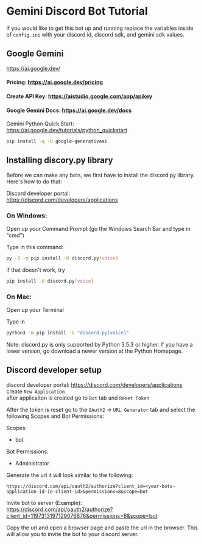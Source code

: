 # Gemini Discord Bot Tutorial
If you would like to get this bot up and running replace the variables inside of `config.ini` with your discord id, discord sdk, and gemini sdk values.

## Google Gemini
https://ai.google.dev/ 

#### Pricing: https://ai.google.dev/pricing

#### Create API Key: https://aistudio.google.com/app/apikey

#### Google Gemini Docs: https://ai.google.dev/docs

Gemini Python Quick Start: \
https://ai.google.dev/tutorials/python_quickstart

```bash
pip install -q -U google-generativeai
```


## Installing discory.py library
Before we can make any bots, we first have to install the discord.py library. Here's how to do that:

Discord developer portal: \
https://discord.com/developers/applications

### On Windows:

Open up your Command Prompt (go the Windows Search Bar and type in "cmd")

Type in this command: 

```bash
py -3 -m pip install -U discord.py[voice]
```

if that doesn't work, try 
```bash
pip install -U discord.py[voice]
```

### On Mac:

Open up your Terminal

Type in 
```bash
python3 -m pip install -U "discord.py[voice]"
```

Note: discord.py is only supported by Python 3.5.3 or higher. If you have a lower version, go download a newer version at the Python Homepage.

## Discord developer setup
discord developer portal: https://discord.com/developers/applications \
create `New Application` \
after applicaiton is created go to `Bot` tab and `Reset Token`

After the token is reset go to the `OAuth2` -> `URL Generator` tab and select the following Scopes and Bot Permissions:

Scopes:

- bot

Bot Permissions:
    
- Administrator

Generate the url it will look similar to the following:
```url
https://discord.com/api/oauth2/authorize?client_id=<your-bots-application-id-ie-client-id>&permissions=8&scope=bot
```

Invite bot to server (Example): \
https://discord.com/api/oauth2/authorize?client_id=1197313197129076878&permissions=8&scope=bot

Copy the url and open a browser page and paste the url in the browser. This will allow you to invite the bot to your discord server.



